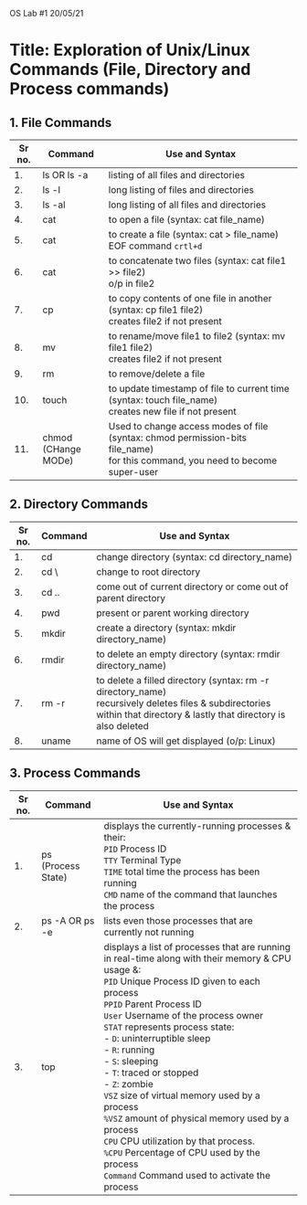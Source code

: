 OS Lab #1 20/05/21
# Title: Exploration of Unix/Linux Commands (File, Directory and Process commands)

## 1. File Commands
| Sr no. |    Command     |                 Use and Syntax                               |
| ------ | -------------- | ------------------------------------------------------------ |
| 1.     | ls OR ls -a    | listing of all files and directories                         |
| 2.     | ls -l          | long listing of files and directories                        |
| 3.     | ls -al         | long listing of all files and directories                    |
| 4.     | cat            | to open a file (syntax: cat file_name)                       |
| 5.     | cat            | to create a file (syntax: cat > file_name) <br>EOF command `crtl+d` |
| 6.     | cat            | to concatenate two files (syntax: cat file1 >> file2)  <br>o/p in file2   |
| 7.     | cp             | to copy contents of one file in another (syntax: cp file1 file2) <br>creates file2 if not present    |
| 8.     | mv             | to rename/move file1 to file2 (syntax: mv file1 file2) <br>creates file2 if not present       |
| 9.     | rm             | to remove/delete a file              |
| 10.    | touch          | to update timestamp of file to current time (syntax: touch file_name) <br>creates new file if not present |
| 11.    | chmod <br>(CHange MODe)| Used to change access modes of file (syntax: chmod permission-bits file_name) <br>for this command, you need to become super-user  |


## 2. Directory Commands
| Sr no. |    Command     |                 Use and Syntax                               |
| ------ | -------------- | ------------------------------------------------------------ |
| 1.     | cd             | change directory (syntax: cd directory_name)                 |
| 2.     | cd \           | change to root directory                                     |
| 3.     | cd ..          | come out of current directory or come out of parent directory     |
| 4.     | pwd            | present or parent working directory                          |
| 5.     | mkdir          | create a directory (syntax: mkdir directory_name)            |
| 6.     | rmdir          | to delete an empty directory (syntax: rmdir directory_name)  |
| 7.     | rm -r          | to delete a filled directory (syntax: rm -r directory_name) <br>recursively deletes files & subdirectories within that directory & lastly that directory is also deleted |
| 8.     | uname          | name of OS will get displayed (o/p: Linux)                   |


## 3. Process Commands
| Sr no. |    Command     |                 Use and Syntax                               |
| ------ | -------------- | ------------------------------------------------------------ |
| 1.     | ps <br>(Process State)| displays the currently-running processes & their: <br>`PID` Process ID<br>`TTY` Terminal Type<br>`TIME` total time the process has been running<br>`CMD` name of the command that launches the process|
| 2.     | ps -A OR ps -e | lists even those processes that are currently not running        |
| 3.     | top            | displays a list of processes that are running in real-time along with their memory & CPU usage &: <br>`PID` Unique Process ID given to each process <br>`PPID` Parent Process ID <br>`User` Username of the process owner <br>`STAT` represents process state:<br> - `D`: uninterruptible sleep <br> - `R`: running<br> - `S`: sleeping <br> - `T`: traced or stopped <br> - `Z`: zombie <br>`VSZ` size of virtual memory used by a process <br>`%VSZ` amount of physical memory used by a process <br>`CPU` CPU utilization by that process. <br>`%CPU` Percentage of CPU used by the process <br>`Command` Command used to activate the process      |
